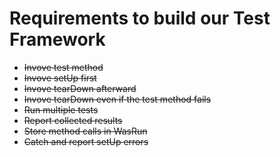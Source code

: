# Requirements to build our Test Framework

- ~~Invove test method~~
- ~~Invove setUp first~~
- ~~Invove tearDown afterward~~
- ~~Invove tearDown even if the test method fails~~
- ~~Run multiple tests~~
- ~~Report collected results~~
- ~~Store method calls in WasRun~~
- ~~Catch and report setUp errors~~
